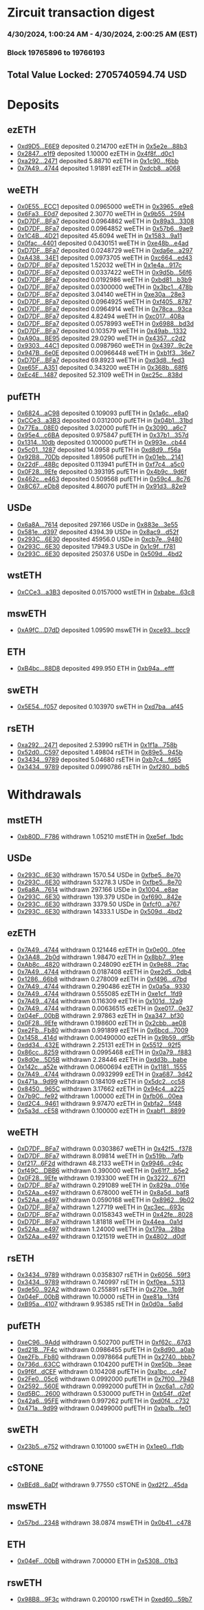 # Zircuit transaction digest
### 4/30/2024, 1:00:24 AM - 4/30/2024, 2:00:25 AM (EST)
### Block 19765896 to 19766193

## Total Value Locked: 2705740594.74 USD

# Deposits
## ezETH
- [0xd9D5...E6E9](https://etherscan.io/address/0xd9D5C6e3b7EdF263e9661924a9982A770783E6E9) deposited 0.214700 ezETH in [0x5e2e...88b3](https://etherscan.io/tx/0xd9D5C6e3b7EdF263e9661924a9982A770783E6E9)
- [0x2847...e1f9](https://etherscan.io/address/0x2847BbB3C720Bb6aa4eEb7EceA0Bb3A56B42e1f9) deposited 1.10000 ezETH in [0x4f8f...d0c1](https://etherscan.io/tx/0x2847BbB3C720Bb6aa4eEb7EceA0Bb3A56B42e1f9)
- [0xa292...2471](https://etherscan.io/address/0xa2922B9736bE81b35c3A21322B39a041168D2471) deposited 5.88710 ezETH in [0x1c90...f6bb](https://etherscan.io/tx/0xa2922B9736bE81b35c3A21322B39a041168D2471)
- [0x7A49...4744](https://etherscan.io/address/0x7A493Be5c2ce014cD049Bf178a1ac0Db1B434744) deposited 1.91891 ezETH in [0xdcb8...a068](https://etherscan.io/tx/0x7A493Be5c2ce014cD049Bf178a1ac0Db1B434744)
## weETH
- [0x0E55...ECC1](https://etherscan.io/address/0x0E55Ce5aBc6d8491A8bd1c576008F8297CCEECC1) deposited 0.0965000 weETH in [0x3965...e9e8](https://etherscan.io/tx/0x0E55Ce5aBc6d8491A8bd1c576008F8297CCEECC1)
- [0x6Fa3...E0d7](https://etherscan.io/address/0x6Fa3C261AC03414D1D4ed9eB06eA0a4aF1D7E0d7) deposited 2.30770 weETH in [0x9b55...2594](https://etherscan.io/tx/0x6Fa3C261AC03414D1D4ed9eB06eA0a4aF1D7E0d7)
- [0xD7DF...BFa7](https://etherscan.io/address/0xD7DF7E085214743530afF339aFC420c7c720BFa7) deposited 0.0964862 weETH in [0x89a3...3308](https://etherscan.io/tx/0xD7DF7E085214743530afF339aFC420c7c720BFa7)
- [0xD7DF...BFa7](https://etherscan.io/address/0xD7DF7E085214743530afF339aFC420c7c720BFa7) deposited 0.0964852 weETH in [0x57b6...9ae9](https://etherscan.io/tx/0xD7DF7E085214743530afF339aFC420c7c720BFa7)
- [0x1C4B...4D21](https://etherscan.io/address/0x1C4Bb2056D505e58934F482bedDc3b31C4bd4D21) deposited 45.6094 weETH in [0x1583...9a11](https://etherscan.io/tx/0x1C4Bb2056D505e58934F482bedDc3b31C4bd4D21)
- [0x0fac...4401](https://etherscan.io/address/0x0fac88714fe4ca2294D5aE00A2112f58b7414401) deposited 0.0430151 weETH in [0xe48b...e4ad](https://etherscan.io/tx/0x0fac88714fe4ca2294D5aE00A2112f58b7414401)
- [0xD7DF...BFa7](https://etherscan.io/address/0xD7DF7E085214743530afF339aFC420c7c720BFa7) deposited 0.0248729 weETH in [0xda6e...a297](https://etherscan.io/tx/0xD7DF7E085214743530afF339aFC420c7c720BFa7)
- [0xA438...34E1](https://etherscan.io/address/0xA438fCc6A3ABF02614f2c680D79cA730ED2f34E1) deposited 0.0973705 weETH in [0xc664...ed43](https://etherscan.io/tx/0xA438fCc6A3ABF02614f2c680D79cA730ED2f34E1)
- [0xD7DF...BFa7](https://etherscan.io/address/0xD7DF7E085214743530afF339aFC420c7c720BFa7) deposited 1.52032 weETH in [0x1e4a...917c](https://etherscan.io/tx/0xD7DF7E085214743530afF339aFC420c7c720BFa7)
- [0xD7DF...BFa7](https://etherscan.io/address/0xD7DF7E085214743530afF339aFC420c7c720BFa7) deposited 0.0337422 weETH in [0x9d5b...56f6](https://etherscan.io/tx/0xD7DF7E085214743530afF339aFC420c7c720BFa7)
- [0xD7DF...BFa7](https://etherscan.io/address/0xD7DF7E085214743530afF339aFC420c7c720BFa7) deposited 0.0192986 weETH in [0xbd81...b3b9](https://etherscan.io/tx/0xD7DF7E085214743530afF339aFC420c7c720BFa7)
- [0xD7DF...BFa7](https://etherscan.io/address/0xD7DF7E085214743530afF339aFC420c7c720BFa7) deposited 0.0300000 weETH in [0x3bc1...478b](https://etherscan.io/tx/0xD7DF7E085214743530afF339aFC420c7c720BFa7)
- [0xD7DF...BFa7](https://etherscan.io/address/0xD7DF7E085214743530afF339aFC420c7c720BFa7) deposited 3.04140 weETH in [0xe30a...28e3](https://etherscan.io/tx/0xD7DF7E085214743530afF339aFC420c7c720BFa7)
- [0xD7DF...BFa7](https://etherscan.io/address/0xD7DF7E085214743530afF339aFC420c7c720BFa7) deposited 0.0964925 weETH in [0xf405...8787](https://etherscan.io/tx/0xD7DF7E085214743530afF339aFC420c7c720BFa7)
- [0xD7DF...BFa7](https://etherscan.io/address/0xD7DF7E085214743530afF339aFC420c7c720BFa7) deposited 0.0964914 weETH in [0x78ca...93ca](https://etherscan.io/tx/0xD7DF7E085214743530afF339aFC420c7c720BFa7)
- [0xD7DF...BFa7](https://etherscan.io/address/0xD7DF7E085214743530afF339aFC420c7c720BFa7) deposited 4.82494 weETH in [0xc017...408a](https://etherscan.io/tx/0xD7DF7E085214743530afF339aFC420c7c720BFa7)
- [0xD7DF...BFa7](https://etherscan.io/address/0xD7DF7E085214743530afF339aFC420c7c720BFa7) deposited 0.0578993 weETH in [0x6988...bd3d](https://etherscan.io/tx/0xD7DF7E085214743530afF339aFC420c7c720BFa7)
- [0xD7DF...BFa7](https://etherscan.io/address/0xD7DF7E085214743530afF339aFC420c7c720BFa7) deposited 0.103579 weETH in [0x49ab...1332](https://etherscan.io/tx/0xD7DF7E085214743530afF339aFC420c7c720BFa7)
- [0xA90a...BE95](https://etherscan.io/address/0xA90a133b44f2d213dC44c381c012C839e8cCBE95) deposited 29.0290 weETH in [0x4357...c2d2](https://etherscan.io/tx/0xA90a133b44f2d213dC44c381c012C839e8cCBE95)
- [0x9303...44C1](https://etherscan.io/address/0x9303eEBF1A43d048f97769776a38140A08d644C1) deposited 0.0987960 weETH in [0x4397...9c2e](https://etherscan.io/tx/0x9303eEBF1A43d048f97769776a38140A08d644C1)
- [0x947B...6e0E](https://etherscan.io/address/0x947B545B2aBf42374bbA5b6f2Ca0249e987d6e0E) deposited 0.00966448 weETH in [0xb1f3...36e7](https://etherscan.io/tx/0x947B545B2aBf42374bbA5b6f2Ca0249e987d6e0E)
- [0xD7DF...BFa7](https://etherscan.io/address/0xD7DF7E085214743530afF339aFC420c7c720BFa7) deposited 69.8923 weETH in [0xd3d8...fed3](https://etherscan.io/tx/0xD7DF7E085214743530afF339aFC420c7c720BFa7)
- [0xe65F...A351](https://etherscan.io/address/0xe65FA42EB09bD56b622115f74C6318bade4cA351) deposited 0.343200 weETH in [0x368b...68f6](https://etherscan.io/tx/0xe65FA42EB09bD56b622115f74C6318bade4cA351)
- [0xEc4E...1487](https://etherscan.io/address/0xEc4E118838268d0546e6c3D7749CC1FD51291487) deposited 52.3109 weETH in [0xc25c...838d](https://etherscan.io/tx/0xEc4E118838268d0546e6c3D7749CC1FD51291487)
## pufETH
- [0x6824...aC98](https://etherscan.io/address/0x68243c1808e40482F2F4ba8754A5845c0078aC98) deposited 0.109093 pufETH in [0x1a6c...e8a0](https://etherscan.io/tx/0x68243c1808e40482F2F4ba8754A5845c0078aC98)
- [0xCCe3...a3B3](https://etherscan.io/address/0xCCe3AdA5314481DB76709Fa69A67166e9434a3B3) deposited 0.0312000 pufETH in [0x04b1...31bd](https://etherscan.io/tx/0xCCe3AdA5314481DB76709Fa69A67166e9434a3B3)
- [0x77Ea...08E0](https://etherscan.io/address/0x77EaD4Df84087Ac4eaD5cDc01B5CAbc50bE108E0) deposited 3.02000 pufETH in [0x3090...a6c7](https://etherscan.io/tx/0x77EaD4Df84087Ac4eaD5cDc01B5CAbc50bE108E0)
- [0x95e4...c6BA](https://etherscan.io/address/0x95e4D54C8EFF8d022F926f48643324329CEEc6BA) deposited 0.975847 pufETH in [0x37b1...357d](https://etherscan.io/tx/0x95e4D54C8EFF8d022F926f48643324329CEEc6BA)
- [0x1314...10db](https://etherscan.io/address/0x131437b427471Ab069b9DA2654fa4f8fE7d110db) deposited 0.100000 pufETH in [0x993e...cb44](https://etherscan.io/tx/0x131437b427471Ab069b9DA2654fa4f8fE7d110db)
- [0x5c01...1287](https://etherscan.io/address/0x5c0106c5B5016eAc628Eb1B79949DC5d62471287) deposited 14.0958 pufETH in [0xd8d9...f56a](https://etherscan.io/tx/0x5c0106c5B5016eAc628Eb1B79949DC5d62471287)
- [0x92B8...70Db](https://etherscan.io/address/0x92B886d05c30677F1F596F35e8099B79fdd670Db) deposited 1.89506 pufETH in [0x01eb...2141](https://etherscan.io/tx/0x92B886d05c30677F1F596F35e8099B79fdd670Db)
- [0x22dF...48Bc](https://etherscan.io/address/0x22dFAeACd8b5f47Cb78F3bdc465554E4FaED48Bc) deposited 0.113941 pufETH in [0xf7c4...a5c0](https://etherscan.io/tx/0x22dFAeACd8b5f47Cb78F3bdc465554E4FaED48Bc)
- [0x0F28...9Efe](https://etherscan.io/address/0x0F28FA701EdA5Db150F2C6ccfA220E75cD839Efe) deposited 0.393195 pufETH in [0x4b9c...9d6f](https://etherscan.io/tx/0x0F28FA701EdA5Db150F2C6ccfA220E75cD839Efe)
- [0x462c...e463](https://etherscan.io/address/0x462cAF88C7091B1e8D73Cb3C86908022f2d1e463) deposited 0.509568 pufETH in [0x59c4...8c76](https://etherscan.io/tx/0x462cAF88C7091B1e8D73Cb3C86908022f2d1e463)
- [0x8C67...eDb8](https://etherscan.io/address/0x8C67872500dB226AC43C93F9ccc3157D731FeDb8) deposited 4.86070 pufETH in [0x91d3...82e9](https://etherscan.io/tx/0x8C67872500dB226AC43C93F9ccc3157D731FeDb8)
## USDe
- [0x6a8A...7614](https://etherscan.io/address/0x6a8A921BD46c16CA5a06C5e3ea482fF635377614) deposited 297.166 USDe in [0x883e...3e55](https://etherscan.io/tx/0x6a8A921BD46c16CA5a06C5e3ea482fF635377614)
- [0x581e...d397](https://etherscan.io/address/0x581e52c4a9d837b9DDCE5a2dcCcD2E6CD938d397) deposited 4394.39 USDe in [0x8ac9...d52f](https://etherscan.io/tx/0x581e52c4a9d837b9DDCE5a2dcCcD2E6CD938d397)
- [0x293C...6E30](https://etherscan.io/address/0x293C6937D8D82e05B01335F7B33FBA0c8e256E30) deposited 45956.0 USDe in [0xcb7e...9480](https://etherscan.io/tx/0x293C6937D8D82e05B01335F7B33FBA0c8e256E30)
- [0x293C...6E30](https://etherscan.io/address/0x293C6937D8D82e05B01335F7B33FBA0c8e256E30) deposited 17949.3 USDe in [0x1c9f...f781](https://etherscan.io/tx/0x293C6937D8D82e05B01335F7B33FBA0c8e256E30)
- [0x293C...6E30](https://etherscan.io/address/0x293C6937D8D82e05B01335F7B33FBA0c8e256E30) deposited 25037.6 USDe in [0x509d...4bd2](https://etherscan.io/tx/0x293C6937D8D82e05B01335F7B33FBA0c8e256E30)
## wstETH
- [0xCCe3...a3B3](https://etherscan.io/address/0xCCe3AdA5314481DB76709Fa69A67166e9434a3B3) deposited 0.0157000 wstETH in [0xbabe...63c8](https://etherscan.io/tx/0xCCe3AdA5314481DB76709Fa69A67166e9434a3B3)
## mswETH
- [0xA9fC...D7dD](https://etherscan.io/address/0xA9fC869502F885E3132cDc78499Ffd55BaCdD7dD) deposited 1.09590 mswETH in [0xce93...bcc9](https://etherscan.io/tx/0xA9fC869502F885E3132cDc78499Ffd55BaCdD7dD)
## ETH
- [0xB4bc...88D8](https://etherscan.io/address/0xB4bcee0fc683F3Ce442CbB6d864f6608309188D8) deposited 499.950 ETH in [0xb94a...efff](https://etherscan.io/tx/0xB4bcee0fc683F3Ce442CbB6d864f6608309188D8)
## swETH
- [0x5E54...f057](https://etherscan.io/address/0x5E54496A08c6Ac43589384459b7ca7282608f057) deposited 0.103970 swETH in [0xd7ba...af45](https://etherscan.io/tx/0x5E54496A08c6Ac43589384459b7ca7282608f057)
## rsETH
- [0xa292...2471](https://etherscan.io/address/0xa2922B9736bE81b35c3A21322B39a041168D2471) deposited 2.53990 rsETH in [0x1f1a...758b](https://etherscan.io/tx/0xa2922B9736bE81b35c3A21322B39a041168D2471)
- [0x52d0...C597](https://etherscan.io/address/0x52d0Fc347560cC997f87984200F4a9344eCDC597) deposited 1.49804 rsETH in [0x89e5...945b](https://etherscan.io/tx/0x52d0Fc347560cC997f87984200F4a9344eCDC597)
- [0x3434...9789](https://etherscan.io/address/0x34349c5569e7B846c3558961552D2202760A9789) deposited 5.04680 rsETH in [0xb7c4...fd65](https://etherscan.io/tx/0x34349c5569e7B846c3558961552D2202760A9789)
- [0x3434...9789](https://etherscan.io/address/0x34349c5569e7B846c3558961552D2202760A9789) deposited 0.0990786 rsETH in [0xf280...bdb5](https://etherscan.io/tx/0x34349c5569e7B846c3558961552D2202760A9789)
# Withdrawals
## mstETH
- [0xb80D...F786](https://etherscan.io/address/0xb80D298B4CC7772022B998Da09488058766aF786) withdrawn 1.05210 mstETH in [0xe5ef...1bdc](https://etherscan.io/tx/0xb80D298B4CC7772022B998Da09488058766aF786)
## USDe
- [0x293C...6E30](https://etherscan.io/address/0x293C6937D8D82e05B01335F7B33FBA0c8e256E30) withdrawn 1570.54 USDe in [0xfbe5...8e70](https://etherscan.io/tx/0x293C6937D8D82e05B01335F7B33FBA0c8e256E30)
- [0x293C...6E30](https://etherscan.io/address/0x293C6937D8D82e05B01335F7B33FBA0c8e256E30) withdrawn 53278.3 USDe in [0xfbe5...8e70](https://etherscan.io/tx/0x293C6937D8D82e05B01335F7B33FBA0c8e256E30)
- [0x6a8A...7614](https://etherscan.io/address/0x6a8A921BD46c16CA5a06C5e3ea482fF635377614) withdrawn 297.166 USDe in [0x1004...e8ae](https://etherscan.io/tx/0x6a8A921BD46c16CA5a06C5e3ea482fF635377614)
- [0x293C...6E30](https://etherscan.io/address/0x293C6937D8D82e05B01335F7B33FBA0c8e256E30) withdrawn 139.379 USDe in [0xf690...842e](https://etherscan.io/tx/0x293C6937D8D82e05B01335F7B33FBA0c8e256E30)
- [0x293C...6E30](https://etherscan.io/address/0x293C6937D8D82e05B01335F7B33FBA0c8e256E30) withdrawn 3379.50 USDe in [0xfcf0...a767](https://etherscan.io/tx/0x293C6937D8D82e05B01335F7B33FBA0c8e256E30)
- [0x293C...6E30](https://etherscan.io/address/0x293C6937D8D82e05B01335F7B33FBA0c8e256E30) withdrawn 14333.1 USDe in [0x509d...4bd2](https://etherscan.io/tx/0x293C6937D8D82e05B01335F7B33FBA0c8e256E30)
## ezETH
- [0x7A49...4744](https://etherscan.io/address/0x7A493Be5c2ce014cD049Bf178a1ac0Db1B434744) withdrawn 0.121446 ezETH in [0x0e00...0fee](https://etherscan.io/tx/0x7A493Be5c2ce014cD049Bf178a1ac0Db1B434744)
- [0x3A48...2b0d](https://etherscan.io/address/0x3A484d04459137363792300eCE6854C1F4b22b0d) withdrawn 1.98470 ezETH in [0x8bb7...91ee](https://etherscan.io/tx/0x3A484d04459137363792300eCE6854C1F4b22b0d)
- [0xAb8c...4820](https://etherscan.io/address/0xAb8c2547Dba935348C6739D6C5D0C1a5f90F4820) withdrawn 0.248090 ezETH in [0x9e88...2fac](https://etherscan.io/tx/0xAb8c2547Dba935348C6739D6C5D0C1a5f90F4820)
- [0x7A49...4744](https://etherscan.io/address/0x7A493Be5c2ce014cD049Bf178a1ac0Db1B434744) withdrawn 0.0187408 ezETH in [0xe2d5...0db4](https://etherscan.io/tx/0x7A493Be5c2ce014cD049Bf178a1ac0Db1B434744)
- [0x1286...66b8](https://etherscan.io/address/0x12860fe6DEBd1b105e3822ff3C4E7247fE0e66b8) withdrawn 0.278009 ezETH in [0xf496...d7bd](https://etherscan.io/tx/0x12860fe6DEBd1b105e3822ff3C4E7247fE0e66b8)
- [0x7A49...4744](https://etherscan.io/address/0x7A493Be5c2ce014cD049Bf178a1ac0Db1B434744) withdrawn 0.290486 ezETH in [0x0a5a...9330](https://etherscan.io/tx/0x7A493Be5c2ce014cD049Bf178a1ac0Db1B434744)
- [0x7A49...4744](https://etherscan.io/address/0x7A493Be5c2ce014cD049Bf178a1ac0Db1B434744) withdrawn 0.555085 ezETH in [0xe1cf...1fd9](https://etherscan.io/tx/0x7A493Be5c2ce014cD049Bf178a1ac0Db1B434744)
- [0x7A49...4744](https://etherscan.io/address/0x7A493Be5c2ce014cD049Bf178a1ac0Db1B434744) withdrawn 0.116309 ezETH in [0x101d...12a9](https://etherscan.io/tx/0x7A493Be5c2ce014cD049Bf178a1ac0Db1B434744)
- [0x7A49...4744](https://etherscan.io/address/0x7A493Be5c2ce014cD049Bf178a1ac0Db1B434744) withdrawn 0.00636515 ezETH in [0xe017...0e37](https://etherscan.io/tx/0x7A493Be5c2ce014cD049Bf178a1ac0Db1B434744)
- [0x04eF...00bB](https://etherscan.io/address/0x04eF2C90d65d3A2e3aD14B19262452a279Cf00bB) withdrawn 2.97863 ezETH in [0xa347...bf30](https://etherscan.io/tx/0x04eF2C90d65d3A2e3aD14B19262452a279Cf00bB)
- [0x0F28...9Efe](https://etherscan.io/address/0x0F28FA701EdA5Db150F2C6ccfA220E75cD839Efe) withdrawn 0.198600 ezETH in [0x2cbb...ae08](https://etherscan.io/tx/0x0F28FA701EdA5Db150F2C6ccfA220E75cD839Efe)
- [0xe2Fb...Fb80](https://etherscan.io/address/0xe2FbBCC7106d69fD9281d3a1479a1D0F3277Fb80) withdrawn 0.991899 ezETH in [0x6bcd...7009](https://etherscan.io/tx/0xe2FbBCC7106d69fD9281d3a1479a1D0F3277Fb80)
- [0x1458...414d](https://etherscan.io/address/0x1458e198117DFE7b4b027a67E4eaC838C984414d) withdrawn 0.00490000 ezETH in [0x9b59...df5b](https://etherscan.io/tx/0x1458e198117DFE7b4b027a67E4eaC838C984414d)
- [0xdd34...432E](https://etherscan.io/address/0xdd34EeFc0e3D87DDabD08d195Fe690448144432E) withdrawn 2.25131 ezETH in [0x5512...92f5](https://etherscan.io/tx/0xdd34EeFc0e3D87DDabD08d195Fe690448144432E)
- [0x86cc...8259](https://etherscan.io/address/0x86cc932AE6a21af43Df845e2C88CB0a531078259) withdrawn 0.0995468 ezETH in [0x0a79...f883](https://etherscan.io/tx/0x86cc932AE6a21af43Df845e2C88CB0a531078259)
- [0x8d0e...5D5B](https://etherscan.io/address/0x8d0ebEA56d3b750F68a633127e54dE94739D5D5B) withdrawn 2.28446 ezETH in [0xdd3b...babe](https://etherscan.io/tx/0x8d0ebEA56d3b750F68a633127e54dE94739D5D5B)
- [0x142c...a52e](https://etherscan.io/address/0x142c7f2E7e6eE337cF9022177c43eB58686ca52e) withdrawn 0.0600694 ezETH in [0x1181...1555](https://etherscan.io/tx/0x142c7f2E7e6eE337cF9022177c43eB58686ca52e)
- [0x7A49...4744](https://etherscan.io/address/0x7A493Be5c2ce014cD049Bf178a1ac0Db1B434744) withdrawn 0.0932999 ezETH in [0xa687...3d42](https://etherscan.io/tx/0x7A493Be5c2ce014cD049Bf178a1ac0Db1B434744)
- [0x471a...9d99](https://etherscan.io/address/0x471ac5f02c4cEc7032206D686cC9450517F99d99) withdrawn 0.184109 ezETH in [0x5dc2...cc58](https://etherscan.io/tx/0x471ac5f02c4cEc7032206D686cC9450517F99d99)
- [0x8450...965C](https://etherscan.io/address/0x8450A7852495DaFe063C3E436d0750698777965C) withdrawn 3.17662 ezETH in [0x94c4...a225](https://etherscan.io/tx/0x8450A7852495DaFe063C3E436d0750698777965C)
- [0x7b9C...fe92](https://etherscan.io/address/0x7b9CDCC6831796fCcB21b5f7241e2cEd813Efe92) withdrawn 1.00000 ezETH in [0xfb06...00ea](https://etherscan.io/tx/0x7b9CDCC6831796fCcB21b5f7241e2cEd813Efe92)
- [0xd2C4...9461](https://etherscan.io/address/0xd2C460830e645a97a056fDaf61590e62717a9461) withdrawn 9.97470 ezETH in [0xbfa2...5f48](https://etherscan.io/tx/0xd2C460830e645a97a056fDaf61590e62717a9461)
- [0x5a3d...cE58](https://etherscan.io/address/0x5a3d751D27F6d75b7bd94fda80B8224E42d9cE58) withdrawn 0.100000 ezETH in [0xabf1...8899](https://etherscan.io/tx/0x5a3d751D27F6d75b7bd94fda80B8224E42d9cE58)
## weETH
- [0xD7DF...BFa7](https://etherscan.io/address/0xD7DF7E085214743530afF339aFC420c7c720BFa7) withdrawn 0.0303867 weETH in [0x42f5...f378](https://etherscan.io/tx/0xD7DF7E085214743530afF339aFC420c7c720BFa7)
- [0xD7DF...BFa7](https://etherscan.io/address/0xD7DF7E085214743530afF339aFC420c7c720BFa7) withdrawn 8.09814 weETH in [0x519b...7afb](https://etherscan.io/tx/0xD7DF7E085214743530afF339aFC420c7c720BFa7)
- [0xf217...6F2d](https://etherscan.io/address/0xf2171FF3bBe7309FB03393ceB9e9D0Ab28276F2d) withdrawn 48.2133 weETH in [0x9946...c94c](https://etherscan.io/tx/0xf2171FF3bBe7309FB03393ceB9e9D0Ab28276F2d)
- [0xf49C...DBB6](https://etherscan.io/address/0xf49C764dE0F0E2d1cF41c9dCa1Af54e37B43DBB6) withdrawn 0.390000 weETH in [0x61f7...b5e2](https://etherscan.io/tx/0xf49C764dE0F0E2d1cF41c9dCa1Af54e37B43DBB6)
- [0x0F28...9Efe](https://etherscan.io/address/0x0F28FA701EdA5Db150F2C6ccfA220E75cD839Efe) withdrawn 0.193300 weETH in [0x3222...67f1](https://etherscan.io/tx/0x0F28FA701EdA5Db150F2C6ccfA220E75cD839Efe)
- [0xD7DF...BFa7](https://etherscan.io/address/0xD7DF7E085214743530afF339aFC420c7c720BFa7) withdrawn 0.291089 weETH in [0x829a...016e](https://etherscan.io/tx/0xD7DF7E085214743530afF339aFC420c7c720BFa7)
- [0x52Aa...e497](https://etherscan.io/address/0x52Aa899454998Be5b000Ad077a46Bbe360F4e497) withdrawn 0.678000 weETH in [0x8a5d...baf8](https://etherscan.io/tx/0x52Aa899454998Be5b000Ad077a46Bbe360F4e497)
- [0x52Aa...e497](https://etherscan.io/address/0x52Aa899454998Be5b000Ad077a46Bbe360F4e497) withdrawn 0.0590168 weETH in [0x8962...9b02](https://etherscan.io/tx/0x52Aa899454998Be5b000Ad077a46Bbe360F4e497)
- [0xD7DF...BFa7](https://etherscan.io/address/0xD7DF7E085214743530afF339aFC420c7c720BFa7) withdrawn 1.27719 weETH in [0xc3ec...693c](https://etherscan.io/tx/0xD7DF7E085214743530afF339aFC420c7c720BFa7)
- [0xD7DF...BFa7](https://etherscan.io/address/0xD7DF7E085214743530afF339aFC420c7c720BFa7) withdrawn 0.0158343 weETH in [0x42fe...8028](https://etherscan.io/tx/0xD7DF7E085214743530afF339aFC420c7c720BFa7)
- [0xD7DF...BFa7](https://etherscan.io/address/0xD7DF7E085214743530afF339aFC420c7c720BFa7) withdrawn 1.81818 weETH in [0x44ea...0a1d](https://etherscan.io/tx/0xD7DF7E085214743530afF339aFC420c7c720BFa7)
- [0x52Aa...e497](https://etherscan.io/address/0x52Aa899454998Be5b000Ad077a46Bbe360F4e497) withdrawn 1.24000 weETH in [0x179a...28ba](https://etherscan.io/tx/0x52Aa899454998Be5b000Ad077a46Bbe360F4e497)
- [0x52Aa...e497](https://etherscan.io/address/0x52Aa899454998Be5b000Ad077a46Bbe360F4e497) withdrawn 0.121519 weETH in [0x4802...d0df](https://etherscan.io/tx/0x52Aa899454998Be5b000Ad077a46Bbe360F4e497)
## rsETH
- [0x3434...9789](https://etherscan.io/address/0x34349c5569e7B846c3558961552D2202760A9789) withdrawn 0.0358307 rsETH in [0x6056...59f3](https://etherscan.io/tx/0x34349c5569e7B846c3558961552D2202760A9789)
- [0x3434...9789](https://etherscan.io/address/0x34349c5569e7B846c3558961552D2202760A9789) withdrawn 0.740997 rsETH in [0xf0ea...5313](https://etherscan.io/tx/0x34349c5569e7B846c3558961552D2202760A9789)
- [0xde50...92A2](https://etherscan.io/address/0xde50a0D88390326918Bd7818b527C114275892A2) withdrawn 0.255891 rsETH in [0x270e...1b9f](https://etherscan.io/tx/0xde50a0D88390326918Bd7818b527C114275892A2)
- [0x04eF...00bB](https://etherscan.io/address/0x04eF2C90d65d3A2e3aD14B19262452a279Cf00bB) withdrawn 10.0000 rsETH in [0xe81a...13f4](https://etherscan.io/tx/0x04eF2C90d65d3A2e3aD14B19262452a279Cf00bB)
- [0xB95a...4107](https://etherscan.io/address/0xB95afb361F17F034fb52d30eB3A8eF5801a34107) withdrawn 9.95385 rsETH in [0x0d0a...5a8d](https://etherscan.io/tx/0xB95afb361F17F034fb52d30eB3A8eF5801a34107)
## pufETH
- [0xeC96...9Add](https://etherscan.io/address/0xeC9661C659DF2Cd4231721e0316edAe1dD5A9Add) withdrawn 0.502700 pufETH in [0xf62c...67d3](https://etherscan.io/tx/0xeC9661C659DF2Cd4231721e0316edAe1dD5A9Add)
- [0xd21B...7F4c](https://etherscan.io/address/0xd21B88222c67a12C37677D3e616bfA31601c7F4c) withdrawn 0.0986455 pufETH in [0x8d90...a0ab](https://etherscan.io/tx/0xd21B88222c67a12C37677D3e616bfA31601c7F4c)
- [0xe2Fb...Fb80](https://etherscan.io/address/0xe2FbBCC7106d69fD9281d3a1479a1D0F3277Fb80) withdrawn 0.0978664 pufETH in [0x2740...bbb7](https://etherscan.io/tx/0xe2FbBCC7106d69fD9281d3a1479a1D0F3277Fb80)
- [0x736d...63CC](https://etherscan.io/address/0x736d9EcdA954a4490bCD9Af54A8Dc0381fc563CC) withdrawn 0.104200 pufETH in [0xe50b...3eae](https://etherscan.io/tx/0x736d9EcdA954a4490bCD9Af54A8Dc0381fc563CC)
- [0x9f6f...dCEF](https://etherscan.io/address/0x9f6f10Fdb1e428F90B8bB1e44bDE988a66CCdCEF) withdrawn 0.104208 pufETH in [0xa1bc...c4e7](https://etherscan.io/tx/0x9f6f10Fdb1e428F90B8bB1e44bDE988a66CCdCEF)
- [0x2Fe0...05c6](https://etherscan.io/address/0x2Fe0eBAa6B49a976BC2F82aBA66aD7d1F05F05c6) withdrawn 0.0992000 pufETH in [0x7f00...7948](https://etherscan.io/tx/0x2Fe0eBAa6B49a976BC2F82aBA66aD7d1F05F05c6)
- [0x2592...560E](https://etherscan.io/address/0x25927F669f91063F12cb6a708d3A2b15829b560E) withdrawn 0.0992000 pufETH in [0xc6a1...c7d0](https://etherscan.io/tx/0x25927F669f91063F12cb6a708d3A2b15829b560E)
- [0xd5BC...2600](https://etherscan.io/address/0xd5BCd7a3223095b3695a8bF2888028C4A11f2600) withdrawn 0.530000 pufETH in [0xb54f...d2ef](https://etherscan.io/tx/0xd5BCd7a3223095b3695a8bF2888028C4A11f2600)
- [0x42a6...95FE](https://etherscan.io/address/0x42a6a1591A1A421c097BE83D0f70d82dceAF95FE) withdrawn 0.997262 pufETH in [0xd0f4...c732](https://etherscan.io/tx/0x42a6a1591A1A421c097BE83D0f70d82dceAF95FE)
- [0x471a...9d99](https://etherscan.io/address/0x471ac5f02c4cEc7032206D686cC9450517F99d99) withdrawn 0.0499000 pufETH in [0xba1b...fe01](https://etherscan.io/tx/0x471ac5f02c4cEc7032206D686cC9450517F99d99)
## swETH
- [0x23b5...e752](https://etherscan.io/address/0x23b55bBE36e336596817f5b69a581Cf0d47De752) withdrawn 0.101000 swETH in [0x1ee0...f1db](https://etherscan.io/tx/0x23b55bBE36e336596817f5b69a581Cf0d47De752)
## cSTONE
- [0xBEd8...6aDf](https://etherscan.io/address/0xBEd84c0170114A71C8AD83C22C68FC31cB7f6aDf) withdrawn 9.77550 cSTONE in [0xd2f2...45da](https://etherscan.io/tx/0xBEd84c0170114A71C8AD83C22C68FC31cB7f6aDf)
## mswETH
- [0x57bd...2348](https://etherscan.io/address/0x57bd982d577660Ab22d0a65d2C0a32E482112348) withdrawn 38.0874 mswETH in [0x0b41...c478](https://etherscan.io/tx/0x57bd982d577660Ab22d0a65d2C0a32E482112348)
## ETH
- [0x04eF...00bB](https://etherscan.io/address/0x04eF2C90d65d3A2e3aD14B19262452a279Cf00bB) withdrawn 7.00000 ETH in [0x5308...01b3](https://etherscan.io/tx/0x04eF2C90d65d3A2e3aD14B19262452a279Cf00bB)
## rswETH
- [0x98B8...9F3c](https://etherscan.io/address/0x98B8983c03Ca527C9DF758Cb50FCBcbCE68f9F3c) withdrawn 0.200100 rswETH in [0xed60...59b7](https://etherscan.io/tx/0x98B8983c03Ca527C9DF758Cb50FCBcbCE68f9F3c)
